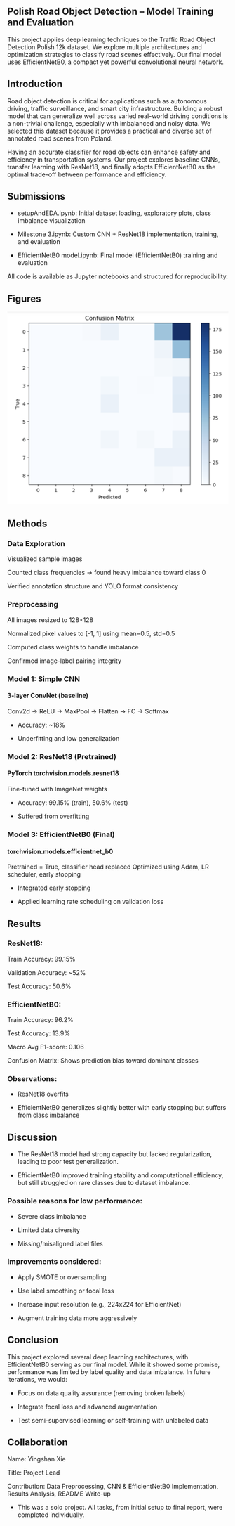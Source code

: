 
## Polish Road Object Detection – Model Training and Evaluation
This project applies deep learning techniques to the Traffic Road Object Detection Polish 12k dataset. We explore multiple architectures and optimization strategies to classify road scenes effectively. Our final model uses EfficientNetB0, a compact yet powerful convolutional neural network.

## Introduction

Road object detection is critical for applications such as autonomous driving, traffic surveillance, and smart city infrastructure. Building a robust model that can generalize well across varied real-world driving conditions is a non-trivial challenge, especially with imbalanced and noisy data. We selected this dataset because it provides a practical and diverse set of annotated road scenes from Poland.

Having an accurate classifier for road objects can enhance safety and efficiency in transportation systems. Our project explores baseline CNNs, transfer learning with ResNet18, and finally adopts EfficientNetB0 as the optimal trade-off between performance and efficiency.

## Submissions

- setupAndEDA.ipynb: Initial dataset loading, exploratory plots, class imbalance visualization

- Milestone 3.ipynb: Custom CNN + ResNet18 implementation, training, and evaluation

- EfficientNetB0 model.ipynb: Final model (EfficientNetB0) training and evaluation

All code is available as Jupyter notebooks and structured for reproducibility.

## Figures
![](images/efficientnet_confusion_matrix.png)

## Methods

### Data Exploration

Visualized sample images

Counted class frequencies → found heavy imbalance toward class 0

Verified annotation structure and YOLO format consistency

### Preprocessing

All images resized to 128×128

Normalized pixel values to [-1, 1] using mean=0.5, std=0.5

Computed class weights to handle imbalance

Confirmed image-label pairing integrity

### Model 1: Simple CNN

#### 3-layer ConvNet (baseline)
 Conv2d → ReLU → MaxPool → Flatten → FC → Softmax

- Accuracy: ~18%

- Underfitting and low generalization


### Model 2: ResNet18 (Pretrained)

#### PyTorch torchvision.models.resnet18
Fine-tuned with ImageNet weights

- Accuracy: 99.15% (train), 50.6% (test)

- Suffered from overfitting

### Model 3: EfficientNetB0 (Final)

#### torchvision.models.efficientnet_b0
Pretrained = True, classifier head replaced
Optimized using Adam, LR scheduler, early stopping

- Integrated early stopping

- Applied learning rate scheduling on validation loss


## Results

### ResNet18:

Train Accuracy: 99.15%

Validation Accuracy: ~52%

Test Accuracy: 50.6%

### EfficientNetB0:

Train Accuracy: 96.2%

Test Accuracy: 13.9%

Macro Avg F1-score: 0.106

Confusion Matrix: Shows prediction bias toward dominant classes

### Observations:

- ResNet18 overfits

- EfficientNetB0 generalizes slightly better with early stopping but suffers from class imbalance


## Discussion

- The ResNet18 model had strong capacity but lacked regularization, leading to poor test generalization.

- EfficientNetB0 improved training stability and computational efficiency, but still struggled on rare classes due to dataset imbalance.

### Possible reasons for low performance:

- Severe class imbalance

- Limited data diversity

- Missing/misaligned label files

### Improvements considered:

- Apply SMOTE or oversampling

- Use label smoothing or focal loss

- Increase input resolution (e.g., 224x224 for EfficientNet)

- Augment training data more aggressively

## Conclusion
This project explored several deep learning architectures, with EfficientNetB0 serving as our final model. While it showed some promise, performance was limited by label quality and data imbalance. In future iterations, we would:

- Focus on data quality assurance (removing broken labels)

- Integrate focal loss and advanced augmentation

- Test semi-supervised learning or self-training with unlabeled data

## Collaboration
Name: Yingshan Xie

Title: Project Lead

Contribution: Data Preprocessing, CNN & EfficientNetB0 Implementation, Results Analysis, README Write-up

- This was a solo project. All tasks, from initial setup to final report, were completed individually.